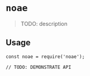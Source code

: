 # `noae`

> TODO: description

## Usage

```
const noae = require('noae');

// TODO: DEMONSTRATE API
```
